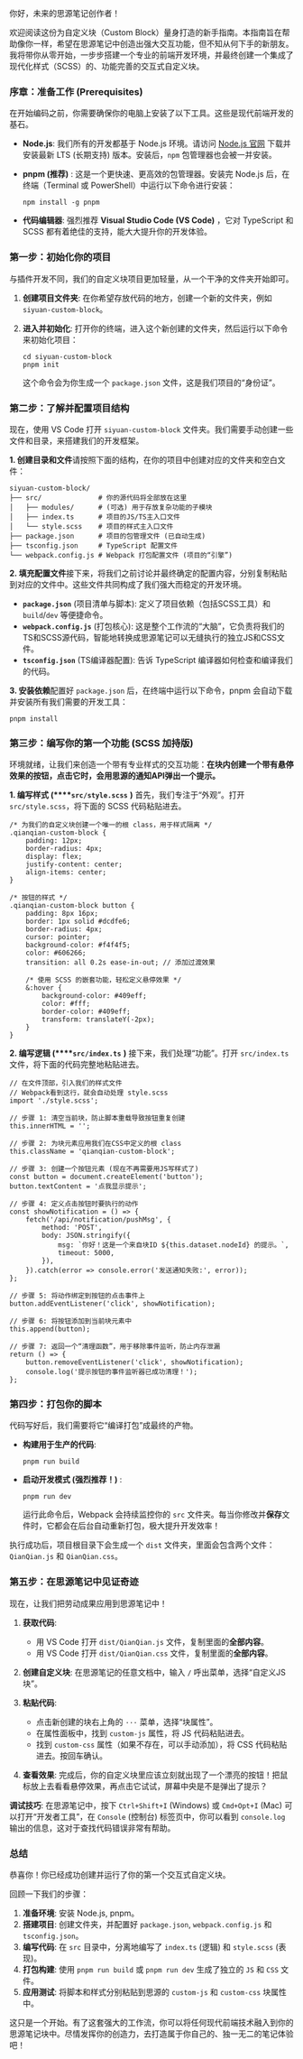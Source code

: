 你好，未来的思源笔记创作者！

欢迎阅读这份为自定义块（Custom Block）量身打造的新手指南。本指南旨在帮助像你一样，希望在思源笔记中创造出强大交互功能，但不知从何下手的新朋友。我将带你从零开始，一步步搭建一个专业的前端开发环境，并最终创建一个集成了现代化样式（SCSS）的、功能完善的交互式自定义块。

### 序章：准备工作 (Prerequisites)

在开始编码之前，你需要确保你的电脑上安装了以下工具。这些是现代前端开发的基石。

- **Node.js**: 我们所有的开发都基于 Node.js 环境。请访问 [Node.js 官网](https://nodejs.org/ "null") 下载并安装最新 LTS (长期支持) 版本。安装后，`npm` 包管理器也会被一并安装。
- **pnpm (推荐)** : 这是一个更快速、更高效的包管理器。安装完 Node.js 后，在终端（Terminal 或 PowerShell）中运行以下命令进行安装：

  ```
  npm install -g pnpm

  ```
- **代码编辑器**: 强烈推荐 **Visual Studio Code (VS Code)** ，它对 TypeScript 和 SCSS 都有着绝佳的支持，能大大提升你的开发体验。

### 第一步：初始化你的项目

与插件开发不同，我们的自定义块项目更加轻量，从一个干净的文件夹开始即可。

1. **创建项目文件夹**: 在你希望存放代码的地方，创建一个新的文件夹，例如 `siyuan-custom-block`。
2. **进入并初始化**: 打开你的终端，进入这个新创建的文件夹，然后运行以下命令来初始化项目：

    ```
    cd siyuan-custom-block
    pnpm init

    ```

   这个命令会为你生成一个 `package.json` 文件，这是我们项目的“身份证”。

### 第二步：了解并配置项目结构

现在，使用 VS Code 打开 `siyuan-custom-block` 文件夹。我们需要手动创建一些文件和目录，来搭建我们的开发框架。

**1. 创建目录和文件**请按照下面的结构，在你的项目中创建对应的文件夹和空白文件：

```
siyuan-custom-block/
├── src/              # 你的源代码将全部放在这里
│   ├── modules/      # (可选) 用于存放复杂功能的子模块
│   ├── index.ts      # 项目的JS/TS主入口文件
│   └── style.scss    # 项目的样式主入口文件
├── package.json      # 项目的包管理文件 (已自动生成)
├── tsconfig.json     # TypeScript 配置文件
└── webpack.config.js # Webpack 打包配置文件 (项目的“引擎”)

```

**2. 填充配置文件**接下来，将我们之前讨论并最终确定的配置内容，分别复制粘贴到对应的文件中。这些文件共同构成了我们强大而稳定的开发环境。

- **`package.json`** (项目清单与脚本): 定义了项目依赖（包括SCSS工具）和 `build`/`dev` 等便捷命令。
- **`webpack.config.js`** (打包核心): 这是整个工作流的“大脑”，它负责将我们的TS和SCSS源代码，智能地转换成思源笔记可以无缝执行的独立JS和CSS文件。
- **`tsconfig.json`** (TS编译器配置): 告诉 TypeScript 编译器如何检查和编译我们的代码。

**3. 安装依赖**配置好 `package.json` 后，在终端中运行以下命令，pnpm 会自动下载并安装所有我们需要的开发工具：

```
pnpm install

```

### 第三步：编写你的第一个功能 (SCSS 加持版)

环境就绪，让我们来创造一个带有专业样式的交互功能：**在块内创建一个带有悬停效果的按钮，点击它时，会用思源的通知API弹出一个提示。**

**1. 编写样式 (****`src/style.scss`** **)** 首先，我们专注于“外观”。打开 `src/style.scss`，将下面的 SCSS 代码粘贴进去。

```
/* 为我们的自定义块创建一个唯一的根 class，用于样式隔离 */
.qianqian-custom-block {
    padding: 12px;
    border-radius: 4px;
    display: flex;
    justify-content: center;
    align-items: center;
}

/* 按钮的样式 */
.qianqian-custom-block button {
    padding: 8px 16px;
    border: 1px solid #dcdfe6;
    border-radius: 4px;
    cursor: pointer;
    background-color: #f4f4f5;
    color: #606266;
    transition: all 0.2s ease-in-out; // 添加过渡效果

    /* 使用 SCSS 的嵌套功能，轻松定义悬停效果 */
    &:hover {
        background-color: #409eff;
        color: #fff;
        border-color: #409eff;
        transform: translateY(-2px);
    }
}

```

**2. 编写逻辑 (****`src/index.ts`** **)** 接下来，我们处理“功能”。打开 `src/index.ts` 文件，将下面的代码完整地粘贴进去。

```
// 在文件顶部，引入我们的样式文件
// Webpack看到这行，就会自动处理 style.scss
import './style.scss';

// 步骤 1: 清空当前块，防止脚本重载导致按钮重复创建
this.innerHTML = '';

// 步骤 2: 为块元素应用我们在CSS中定义的根 class
this.className = 'qianqian-custom-block';

// 步骤 3: 创建一个按钮元素 (现在不再需要用JS写样式了)
const button = document.createElement('button');
button.textContent = '点我显示提示';

// 步骤 4: 定义点击按钮时要执行的动作
const showNotification = () => {
    fetch('/api/notification/pushMsg', {
        method: 'POST',
        body: JSON.stringify({
            msg: `你好！这是一个来自块ID ${this.dataset.nodeId} 的提示。`,
            timeout: 5000,
        }),
    }).catch(error => console.error('发送通知失败:', error));
};

// 步骤 5: 将动作绑定到按钮的点击事件上
button.addEventListener('click', showNotification);

// 步骤 6: 将按钮添加到当前块元素中
this.append(button);

// 步骤 7: 返回一个“清理函数”，用于移除事件监听，防止内存泄漏
return () => {
    button.removeEventListener('click', showNotification);
    console.log('提示按钮的事件监听器已成功清理！');
};

```

### 第四步：打包你的脚本

代码写好后，我们需要将它“编译打包”成最终的产物。

- **构建用于生产的代码**:

  ```
  pnpm run build

  ```
- **启动开发模式 (强烈推荐！)** :

  ```
  pnpm run dev

  ```

  运行此命令后，Webpack 会持续监控你的 `src` 文件夹。每当你修改并**保存**文件时，它都会在后台自动重新打包，极大提升开发效率！

执行成功后，项目根目录下会生成一个 `dist` 文件夹，里面会包含两个文件：`QianQian.js` 和 `QianQian.css`。

### 第五步：在思源笔记中见证奇迹

现在，让我们把劳动成果应用到思源笔记中！

1. **获取代码**:

    - 用 VS Code 打开 `dist/QianQian.js` 文件，复制里面的**全部内容**。
    - 用 VS Code 打开 `dist/QianQian.css` 文件，复制里面的**全部内容**。
2. **创建自定义块**: 在思源笔记的任意文档中，输入 `/` 呼出菜单，选择“自定义JS块”。
3. **粘贴代码**:

    - 点击新创建的块右上角的 `···` 菜单，选择“块属性”。
    - 在属性面板中，找到 `custom-js` 属性，将 JS 代码粘贴进去。
    - 找到 `custom-css` 属性（如果不存在，可以手动添加），将 CSS 代码粘贴进去。按回车确认。
4. **查看效果**: 完成后，你的自定义块里应该立刻就出现了一个漂亮的按钮！把鼠标放上去看看悬停效果，再点击它试试，屏幕中央是不是弹出了提示？

**调试技巧**: 在思源笔记中，按下 `Ctrl+Shift+I` (Windows) 或 `Cmd+Opt+I` (Mac) 可以打开“开发者工具”，在 `Console` (控制台) 标签页中，你可以看到 `console.log` 输出的信息，这对于查找代码错误非常有帮助。

### 总结

恭喜你！你已经成功创建并运行了你的第一个交互式自定义块。

回顾一下我们的步骤：

1. **准备环境**: 安装 Node.js, pnpm。
2. **搭建项目**: 创建文件夹，并配置好 `package.json`, `webpack.config.js` 和 `tsconfig.json`。
3. **编写代码**: 在 `src` 目录中，分离地编写了 `index.ts` (逻辑) 和 `style.scss` (表现)。
4. **打包构建**: 使用 `pnpm run build` 或 `pnpm run dev` 生成了独立的 `JS` 和 `CSS` 文件。
5. **应用测试**: 将脚本和样式分别粘贴到思源的 `custom-js` 和 `custom-css` 块属性中。

这只是一个开始。有了这套强大的工作流，你可以将任何现代前端技术融入到你的思源笔记块中。尽情发挥你的创造力，去打造属于你自己的、独一无二的笔记体验吧！
